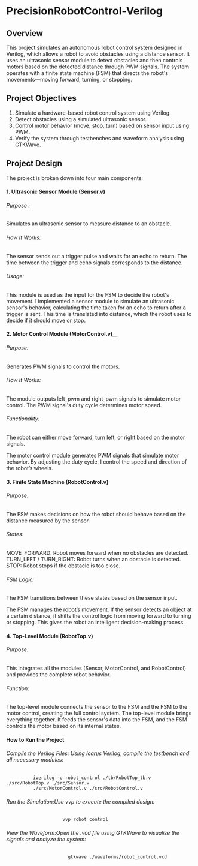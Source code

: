 # PrecisionRobotControl-Verilog

  ## Overview
   This project simulates an autonomous robot control system designed in Verilog, which allows a 
   robot to avoid obstacles using a distance sensor. It uses an ultrasonic sensor module to detect 
   obstacles and then controls motors based on the detected distance through PWM signals. The 
   system operates with a finite state machine (FSM) that directs the robot's movements—moving 
   forward, turning, or stopping.
   
 ## Project Objectives
  1. Simulate a hardware-based robot control system using Verilog.
  2. Detect obstacles using a simulated ultrasonic sensor.
  3. Control motor behavior (move, stop, turn) based on sensor input using PWM.
  4. Verify the system through testbenches and waveform analysis using GTKWave.

## Project Design
The project is broken down into four main components:

   #### 1. Ultrasonic Sensor Module (Sensor.v)
   
  ###### Purpose : 
  Simulates an ultrasonic sensor to measure distance to an obstacle.
  ###### How It Works: 
  The sensor sends out a trigger pulse and waits for an echo to return.  The time between the trigger and echo signals corresponds to the 
  distance.
  ###### Usage:
  This module is used as the input for the FSM to decide the robot's movement.
I implemented a sensor module to simulate an ultrasonic sensor's behavior, calculating the time taken for an echo to return after a trigger is sent. This time is translated 
into distance, which the robot uses to decide if it should move or stop.
       
  #### 2. Motor Control Module (MotorControl.v)__
  ###### Purpose: 
  Generates PWM signals to control the motors.
  ###### How It Works:
  The module outputs left_pwm and right_pwm signals to simulate motor control. The PWM signal's duty cycle determines motor speed.
  ###### Functionality: 
  The robot can either move forward, turn left, or right based on the motor signals.
         
The motor control module generates PWM signals that simulate motor behavior. By adjusting the duty cycle, I control the speed and direction of the robot’s wheels.
         
  #### 3. Finite State Machine (RobotControl.v)
  ###### Purpose: 
  The FSM makes decisions on how the robot should behave based on the distance measured by the sensor.
  ###### States:
  MOVE_FORWARD: Robot moves forward when no obstacles are detected.
  TURN_LEFT / TURN_RIGHT: Robot turns when an obstacle is detected.
  STOP: Robot stops if the obstacle is too close.
  ###### FSM Logic: 
  The FSM transitions between these states based on the sensor input.
         
The FSM manages the robot’s movement. If the sensor detects an object at a certain distance, it shifts the control logic from moving forward to turning or stopping. This 
gives the robot an intelligent decision-making process.

#### 4. Top-Level Module (RobotTop.v)
###### Purpose: 
This integrates all the modules (Sensor, MotorControl, and RobotControl) and provides the complete robot behavior.
###### Function: 
The top-level module connects the sensor to the FSM and the FSM to the motor control, creating the full control system.
The top-level module brings everything together. It feeds the sensor's data into the FSM, and the FSM controls the motor based on its internal states.

#### How to Run the Project
###### Compile the Verilog Files: Using Icarus Verilog, compile the testbench and all necessary modules:
              iverilog -o robot_control ./tb/RobotTop_tb.v ./src/RobotTop.v ./src/Sensor.v 
              ./src/MotorControl.v ./src/RobotControl.v
###### Run the Simulation:Use vvp to execute the compiled design:
                         vvp robot_control
###### View the Waveform:Open the .vcd file using GTKWave to visualize the signals and analyze the system:
                           gtkwave ./waveforms/robot_control.vcd

                   

       
    







